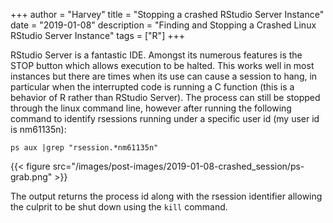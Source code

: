 +++
author = "Harvey"
title = "Stopping a crashed RStudio Server Instance"
date = "2019-01-08"
description = "Finding and Stopping a Crashed Linux RStudio Server Instance"
tags = ["R"]
+++

RStudio Server is a fantastic IDE.  Amongst its numerous features is the STOP button which allows execution to be halted.  This works well in most instances but there are times when its use can cause a session to hang, in particular when the interrupted code is running a C function (this is a behavior of R rather than RStudio Server).  The process can still be stopped through the linux command line, however after running the following command to identify rsessions running under a specific user id (my user id is nm61135n):

`ps aux |grep "rsession.*nm61135n"`

{{< figure src="/images/post-images/2019-01-08-crashed_session/ps-grab.png" >}}

The output returns the process id along with the rsession identifier allowing the culprit to be shut down using the `kill` command.